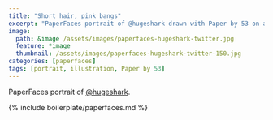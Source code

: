 ```yaml
---
title: "Short hair, pink bangs"
excerpt: "PaperFaces portrait of @hugeshark drawn with Paper by 53 on an iPad."
image: 
  path: &image /assets/images/paperfaces-hugeshark-twitter.jpg 
  feature: *image
  thumbnail: /assets/images/paperfaces-hugeshark-twitter-150.jpg
categories: [paperfaces]
tags: [portrait, illustration, Paper by 53]
---
```


PaperFaces portrait of [@hugeshark](https://twitter.com/hugeshark).

{% include boilerplate/paperfaces.md %}
